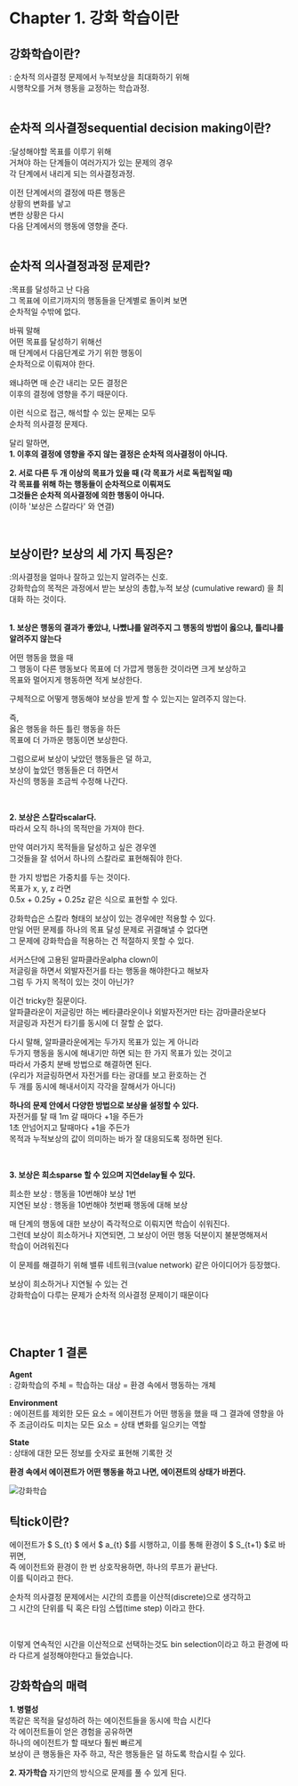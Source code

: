 # Chapter 1. 강화 학습이란   
   

## **강화학습이란?**
: 순차적 의사결정 문제에서 누적보상을 최대화하기 위해   
시행착오를 거쳐 행동을 교정하는 학습과정.   
<br>  

## **순차적 의사결정sequential decision making이란?**   
:달성해야할 목표를 이루기 위해    
거쳐야 하는 단계들이 여러가지가 있는 문제의 경우   
각 단계에서 내리게 되는 의사결정과정.   
   
이전 단계에서의 결정에 따른 행동은    
상황의 변화를 낳고   
변한 상황은 다시    
다음 단계에서의 행동에 영향을 준다.   
<br>  

## **순차적 의사결정과정 문제란?**
:목표를 달성하고 난 다음   
그 목표에 이르기까지의 행동들을 단계별로 돌이켜 보면   
순차적일 수밖에 없다.   
   
     
바꿔 말해   
어떤 목표를 달성하기 위해선   
매 단계에서 다음단계로 가기 위한 행동이   
순차적으로 이뤄져야 한다.   
   
   
왜냐하면 매 순간 내리는 모든 결정은    
이후의 결정에 영향을 주기 때문이다.    
   
   
이런 식으로 접근, 해석할 수 있는 문제는 모두   
순차적 의사결정 문제다.   
   
   
달리 말하면,  
**1. 이후의 결정에 영향을 주지 않는 결정은 순차적 의사결정이 아니다.**   
   
**2. 서로 다른 두 개 이상의 목표가 있을 때 (각 목표가 서로 독립적일 때)   
각 목표를 위해 하는 행동들이 순차적으로 이뤄져도   
그것들은 순차적 의사결정에 의한 행동이 아니다.**   
(이하 '보상은 스칼라다' 와 연결)   
   
<br>  
   
## **보상이란? 보상의 세 가지 특징은?**   
:의사결정을 얼마나 잘하고 있는지 알려주는 신호.   
강화학습의 목적은 과정에서 받는 보상의 총합,누적 보상 (cumulative reward) 을 최대화 하는 것이다.   
<br>  
   
   
**1. 보상은 행동의 결과가 좋았냐, 나빴냐를 알려주지 
그 행동의 방법이 옳으냐, 틀리냐를 알려주지 않는다**   
   
어떤 행동을 했을 때   
그 행동이 다른 행동보다 목표에 더 가깝게 행동한 것이라면 크게 보상하고    
목표와 멀어지게 행동하면 적게 보상한다.   
   
   
구체적으로 어떻게 행동해야 보상을 받게 할 수 있는지는 알려주지 않는다.   
   
즉,   
옳은 행동을 하든 틀린 행동을 하든    
목표에 더 가까운 행동이면 보상한다.   
   
   
그럼으로써 보상이 낮았던 행동들은 덜 하고,   
보상이 높았던 행동들은 더 하면서   
자신의 행동을 조금씩 수정해 나간다.   
   
<br>  
   
**2. 보상은 스칼라scalar다.**   
따라서 오직 하나의 목적만을 가져야 한다.   
   
만약 여러가지 목적들을 달성하고 싶은 경우엔   
그것들을 잘 섞어서 하나의 스칼라로 표현해줘야 한다.   
   
   
한 가지 방법은 가중치를 두는 것이다.   
목표가 x, y, z 라면   
0.5x + 0.25y + 0.25z 같은 식으로 표현할 수 있다.   
   
   
강화학습은 스칼라 형태의 보상이 있는 경우에만 적용할 수 있다.   
만일 어떤 문제를 하나의 목표 달성 문제로 귀결해낼 수 없다면   
그 문제에 강화학습을 적용하는 건 적절하지 못할 수 있다.   
   
   
서커스단에 고용된 알파클라운alpha clown이    
저글링을 하면서 외발자전거를 타는 행동을 해야한다고 해보자   
그럼 두 가지 목적이 있는 것이 아닌가?   
   
이건 tricky한 질문이다.   
알파클라운이 저글링만 하는 베타클라운이나 외발자전거만 타는 감마클라운보다   
저글링과 자전거 타기를 동시에 더 잘할 순 없다.   
   
다시 말해, 알파클라운에게는 두가지 목표가 있는 게 아니라      
두가지 행동을 동시에 해내기만 하면 되는 한 가지 목표가 있는 것이고   
따라서 가중치 분배 방법으로 해결하면 된다.       
(우리가 저글링하면서 자전거를 타는 광대를 보고 환호하는 건   
두 개를 동시에 해내서이지 각각을 잘해서가 아니다)   

**하나의 문제 안에서 다양한 방법으로 보상을 설정할 수 있다.**      
자전거를 탈 때 1m 갈 때마다 +1을 주든가   
1초 안넘어지고 탈때마다 +1을 주든가   
목적과 누적보상의 값이 의미하는 바가 잘 대응되도록 정하면 된다.   

<br>  
   
   
**3. 보상은 희소sparse 할 수 있으며 지연delay될 수 있다.**   
   
희소한 보상 : 행동을 10번해야 보상 1번   
지연된 보상 : 행동을 10번해야 첫번째 행동에 대해 보상   
   
   
매 단계의 행동에 대한 보상이 즉각적으로 이뤄지면 학습이 쉬워진다.   
그런데 보상이 희소하거나 지연되면, 그 보상이 어떤 행동 덕분이지 불분명해져서   
학습이 어려워진다   
   
   
이 문제를 해결하기 위해 밸류 네트워크(value network) 같은 아이디어가 등장했다.   
   
   
보상이 희소하거나 지연될 수 있는 건   
강화학습이 다루는 문제가 순차적 의사결정 문제이기 때문이다   

<br>  
<br>   
   
## Chapter 1 결론
   
   
**Agent**   
: 강화학습의 주체 = 학습하는 대상 = 환경 속에서 행동하는 개체   
   
   
**Environment**   
: 에이젼트를 제외한 모든 요소 = 에이젼트가 어떤 행동을 했을 때 그 결과에 영향을 아주 조금이라도 미치는 모든 요소 = 상태 변화를 일으키는 역할   
   
   
**State**   
: 상태에 대한 모든 정보를 숫자로 표현해 기록한 것   
   
   

**환경 속에서 에이젼트가 어떤 행동을 하고 나면, 에이젼트의 상태가 바뀐다.**   

![강화학습](https://img1.daumcdn.net/thumb/R1280x0/?scode=mtistory2&fname=https%3A%2F%2Fblog.kakaocdn.net%2Fdn%2FbApCWo%2FbtqYZ7G5I36%2F7zrewcGAeOYFLcHVhpGTD0%2Fimg.png)
   
   

## **틱tick이란?**   
에이전트가 $ S_{t} $ 에서 $ a_{t} $를 시행하고, 이를 통해 환경이 $ S_{t+1} $로 바뀌면,      
즉 에이전트와 환경이 한 번 상호작용하면, 하나의 루프가 끝난다.      
이를 틱이라고 한다.      
   
   
순차적 의사결정 문제에서는 시간의 흐름을 이산적(discrete)으로 생각하고     
그 시간의 단위를 틱 혹은 타임 스텝(time step) 이라고 한다.      
   
<br>

이렇게 연속적인 시간을 이산적으로 선택하는것도 bin selection이라고 하고 
환경에 따라 다르게 설정해야한다고 들었습니다. 

## 강화학습의 매력   
   
**1. 병렬성**   
똑같은 목적을 달성하려 하는 에이전트들을 동시에 학습 시킨다   
각 에이전트들이 얻은 경험을 공유하면   
하나의 에이전트가 할 때보다 훨씬 빠르게   
보상이 큰 행동들은 자주 하고, 작은 행동들은 덜 하도록 학습시킬 수 있다.    
   
   
**2. 자가학습**
자기만의 방식으로 문제를 풀 수 있게 된다.   
